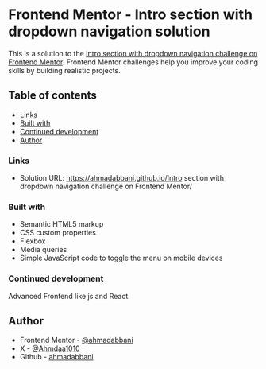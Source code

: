 # Frontend Mentor - Intro section with dropdown navigation solution

This is a solution to the [Intro section with dropdown navigation challenge on Frontend Mentor](https://www.frontendmentor.io/challenges/intro-section-with-dropdown-navigation-ryaPetHE5). Frontend Mentor challenges help you improve your coding skills by building realistic projects. 


## Table of contents

  - [Links](#links)
  - [Built with](#built-with)
  - [Continued development](#continued-development)
  - [Author](#author)



### Links

- Solution URL: https://ahmadabbani.github.io/Intro section with dropdown navigation challenge on Frontend Mentor/

### Built with

- Semantic HTML5 markup
- CSS custom properties
- Flexbox
- Media queries
- Simple JavaScript code to toggle the menu on mobile devices

### Continued development

Advanced Frontend like js and React.


## Author

- Frontend Mentor - [@ahmadabbani](https://www.frontendmentor.io/profile/ahmadabbani)
- X - [@Ahmdaa1010](https://www.X.com/Ahmdaa1010)
- Github - [ahmadabbani](https://github.com/ahmadabbani)

